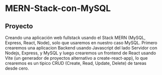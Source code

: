 # MERN-Stack-con-MySQL

## Proyecto
Creando una aplicación web fullstack usando el Stack MERN (MySQL, Express, React, Node), solo que usaremos en nuestro caso MySQL. Primero crearemos una aplicacion Backend usando Javascript del lado Servidor con Nodejs, Express, y MySQL y luego crearemos un frontend de React usando Vite (un generador de proyectos alternativo a create-react-app), lo que crearemos es un tipico CRUD (Create, Read, Update, Delete) de tareas desde cero.